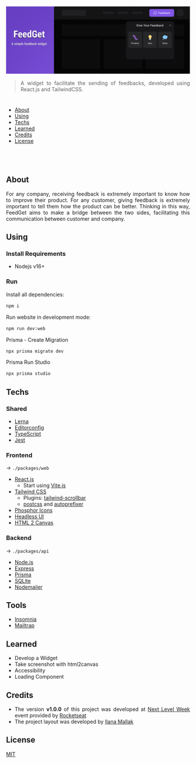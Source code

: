 <div align='justify'>

![Cover](./cover.png)

> A widget to facilitate the sending of feedbacks, developed using React.js and TailwindCSS.

#
- [About](#about)
- [Using](#using)
- [Techs](#techs)
- [Learned](#learned)
- [Credits](#credits)
- [License](#license)
#

<br>

## **About**

For any company, receiving feedback is extremely important to know how to improve their product. For any customer, giving feedback is extremely important to tell them how the product can be better. Thinking in this way, FeedGet aims to make a bridge between the two sides, facilitating this communication between customer and company.

## **Using**

### Install Requirements

- Nodejs v16+

### Run

Install all dependencies:

```bash
npm i
```

Run website in development mode:

```bash
npm run dev:web
```

Prisma - Create Migration
```bash
npx prisma migrate dev
```

Prisma Run Studio
```bash
npx prisma studio
```

## **Techs**

### Shared

- [Lerna](https://github.com/lerna/lerna)
- [Editorconfig](https://editorconfig.org/)
- [TypeScript](https://www.typescriptlang.org/)
- [Jest](https://jestjs.io/)

### Frontend

&rarr; `./packages/web`

- [React.js](https://reactjs.org/)
  - Start using [Vite.js](https://vitejs.dev/guide/)
- [Tailwind CSS](https://tailwindcss.com/)
  - Plugins: [tailwind-scrollbar](https://www.npmjs.com/package/tailwind-scrollbar)
  - [postcss](https://github.com/postcss/postcss) and [autoprefixer](https://github.com/postcss/autoprefixer)
- [Phosphor Icons](https://github.com/phosphor-icons/phosphor-home#phosphor-icons)
- [Headless UI](https://headlessui.dev/)
- [HTML 2 Canvas](https://github.com/niklasvh/html2canvas)

### Backend

&rarr; `./packages/api`

- [Node.js](https://nodejs.org/en/)
- [Express](https://expressjs.com/)
- [Prisma](https://www.prisma.io/)
- [SQLite](https://www.sqlite.org/index.html)
- [Nodemailer](https://nodemailer.com/)

## **Tools**

- [Insomnia](https://insomnia.rest/)
- [Mailtrap](https://mailtrap.io/)


## **Learned**

- Develop a Widget
- Take screenshot with html2canvas
- Accessibility
- Loading Component

## **Credits**

- The version **v1.0.0** of this project was developed at [Next Level Week](https://nextlevelweek.com) event provided by [Rocketseat](https://www.rocketseat.com.br/)
- The project layout was developed by [Ilana Mallak](https://www.figma.com/@ilanamallak)

## **License**

[MIT](./LICENSE)

</div>
